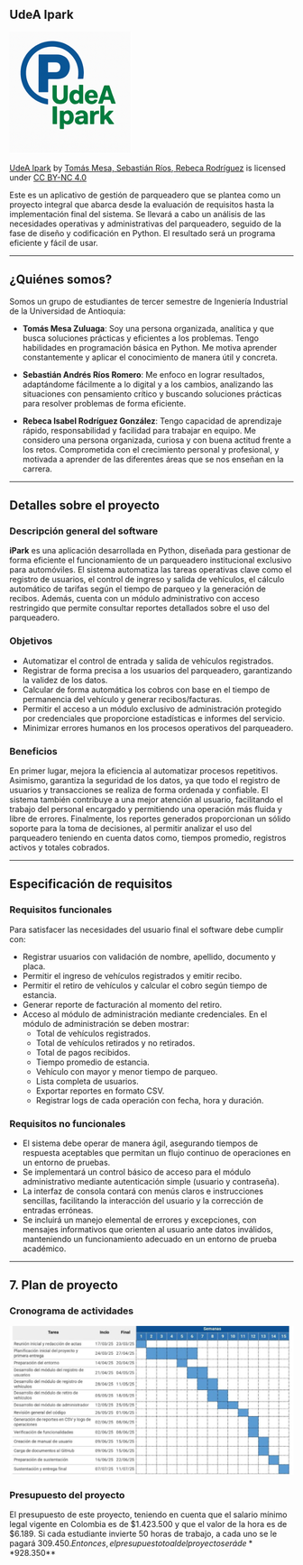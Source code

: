 ## UdeA Ipark

![Vista previa del sistema](imagenes/foto.png)

<p xmlns:cc="http://creativecommons.org/ns#" xmlns:dct="http://purl.org/dc/terms/"><a property="dct:title" rel="cc:attributionURL" href="https://github.com/tomasmesaz/parqueadero">UdeA Ipark</a> by <a rel="cc:attributionURL dct:creator" property="cc:attributionName" href="https://github.com/tomasmesaz">Tomás Mesa, Sebastián Ríos, Rebeca Rodríguez</a> is licensed under <a href="https://creativecommons.org/licenses/by-nc/4.0/?ref=chooser-v1" target="_blank" rel="license noopener noreferrer" style="display:inline-block;">CC BY-NC 4.0<img style="height:22px!important;margin-left:3px;vertical-align:text-bottom;" src="https://mirrors.creativecommons.org/presskit/icons/cc.svg?ref=chooser-v1" alt=""><img style="height:22px!important;margin-left:3px;vertical-align:text-bottom;" src="https://mirrors.creativecommons.org/presskit/icons/by.svg?ref=chooser-v1" alt=""><img style="height:22px!important;margin-left:3px;vertical-align:text-bottom;" src="https://mirrors.creativecommons.org/presskit/icons/nc.svg?ref=chooser-v1" alt=""></a></p>

Este es un aplicativo de gestión de parqueadero que se plantea como un proyecto integral que abarca desde la evaluación de requisitos hasta la implementación final del sistema. Se llevará a cabo un análisis de las necesidades operativas y administrativas del parqueadero, seguido de la fase de diseño y codificación en Python. El resultado será un programa eficiente y fácil de usar.

---

## ¿Quiénes somos?

Somos un grupo de estudiantes de tercer semestre de Ingeniería Industrial de la Universidad de Antioquia:

- **Tomás Mesa Zuluaga**: Soy una persona organizada, analítica y que busca soluciones prácticas y eficientes a los problemas. Tengo habilidades en programación básica en Python. Me motiva aprender constantemente y aplicar el conocimiento de manera útil y concreta.

- **Sebastián Andrés Ríos Romero**: Me enfoco en lograr resultados, adaptándome fácilmente a lo digital y a los cambios, analizando las situaciones con pensamiento crítico y buscando soluciones prácticas para resolver problemas de forma eficiente.

- **Rebeca Isabel Rodríguez González**: Tengo capacidad de aprendizaje rápido, responsabilidad y facilidad para trabajar en equipo. Me considero una persona organizada, curiosa y con buena actitud frente a los retos. Comprometida con el crecimiento personal y profesional, y motivada a aprender de las diferentes áreas que se nos enseñan en la carrera.

---

## Detalles sobre el proyecto

### Descripción general del software

**iPark** es una aplicación desarrollada en Python, diseñada para gestionar de forma eficiente el funcionamiento de un parqueadero institucional exclusivo para automóviles. El sistema automatiza las tareas operativas clave como el registro de usuarios, el control de ingreso y salida de vehículos, el cálculo automático de tarifas según el tiempo de parqueo y la generación de recibos. Además, cuenta con un módulo administrativo con acceso restringido que permite consultar reportes detallados sobre el uso del parqueadero.

### Objetivos

- Automatizar el control de entrada y salida de vehículos registrados.
- Registrar de forma precisa a los usuarios del parqueadero, garantizando la validez de los datos.
- Calcular de forma automática los cobros con base en el tiempo de permanencia del vehículo y generar recibos/facturas.
- Permitir el acceso a un módulo exclusivo de administración protegido por credenciales que proporcione estadísticas e informes del servicio.
- Minimizar errores humanos en los procesos operativos del parqueadero.

### Beneficios

En primer lugar, mejora la eficiencia al automatizar procesos repetitivos. Asimismo, garantiza la seguridad de los datos, ya que todo el registro de usuarios y transacciones se realiza de forma ordenada y confiable. El sistema también contribuye a una mejor atención al usuario, facilitando el trabajo del personal encargado y permitiendo una operación más fluida y libre de errores. Finalmente, los reportes generados proporcionan un sólido soporte para la toma de decisiones, al permitir analizar el uso del parqueadero teniendo en cuenta datos como, tiempos promedio, registros activos y totales cobrados.

---

## Especificación de requisitos

### Requisitos funcionales

Para satisfacer las necesidades del usuario final el software debe cumplir con:

- Registrar usuarios con validación de nombre, apellido, documento y placa.
- Permitir el ingreso de vehículos registrados y emitir recibo.
- Permitir el retiro de vehículos y calcular el cobro según tiempo de estancia.
- Generar reporte de facturación al momento del retiro.
- Acceso al módulo de administración mediante credenciales. En el módulo de administración se deben mostrar:
  - Total de vehículos registrados.
  - Total de vehículos retirados y no retirados.
  - Total de pagos recibidos.
  - Tiempo promedio de estancia.
  - Vehículo con mayor y menor tiempo de parqueo.
  - Lista completa de usuarios.
  - Exportar reportes en formato CSV.
  - Registrar logs de cada operación con fecha, hora y duración.

### Requisitos no funcionales

- El sistema debe operar de manera ágil, asegurando tiempos de respuesta aceptables que permitan un flujo continuo de operaciones en un entorno de pruebas.
- Se implementará un control básico de acceso para el módulo administrativo mediante autenticación simple (usuario y contraseña).
- La interfaz de consola contará con menús claros e instrucciones sencillas, facilitando la interacción del usuario y la corrección de entradas erróneas.
- Se incluirá un manejo elemental de errores y excepciones, con mensajes informativos que orienten al usuario ante datos inválidos, manteniendo un funcionamiento adecuado en un entorno de prueba académico.

---

## 7. Plan de proyecto

### Cronograma de actividades

![Diagrama de Gantt](imagenes/cronograma.jpg)

### Presupuesto del proyecto

El presupuesto de este proyecto, teniendo en cuenta que el salario mínimo legal vigente en Colombia es de $1.423.500 y que el valor de la hora es de $6.189. Si cada estudiante invierte 50 horas de trabajo, a cada uno se le pagará $309.450. Entonces, el presupuesto toal del proyecto será de **$928.350**
